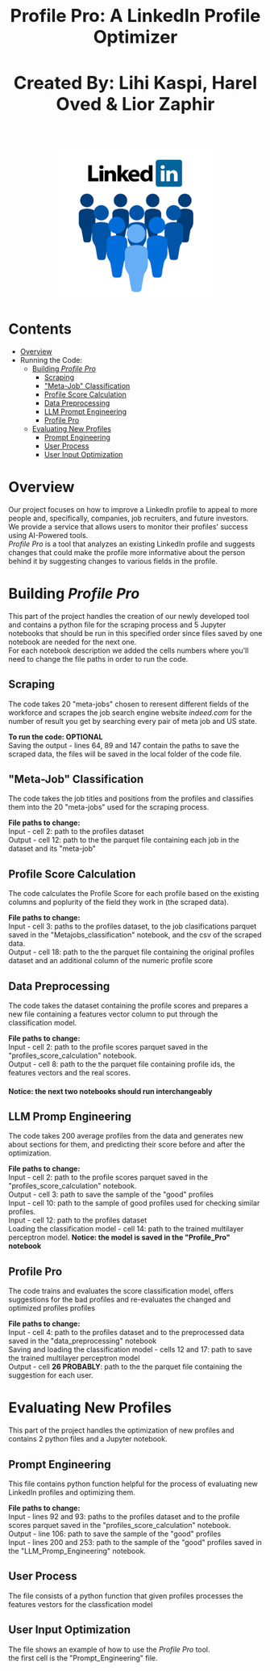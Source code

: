 <h1 align='center' style="text-align:center; font-weight:bold; font-size:2.5em"> Profile Pro: A LinkedIn Profile Optimizer</h1>
<h3 align='center' style="text-align:center; font-weight:bold; font-size:2.5em"> Created By: Lihi Kaspi, Harel Oved & Lior Zaphir</h3>
<br>

<p align="center">
  <img src="Photos/linkedin_photo.png" alt="Logo" width="300" height="300">

# Contents
- [Overview](#Overview)
- Running the Code:
  - [Building *Profile Pro*](#Building-*Profile-Pro*)
    - [Scraping](#Scraping)
    - ["Meta-Job" Classification](#"Meta-Job"-Classification)
    - [Profile Score Calculation](#Profile-Score-Calculation)
    - [Data Preprocessing](#Data-Preprocessing)
    - [LLM Prompt Engineering](#LLM-Promp-Engineering)
    - [Profile Pro](#Profile-Pro) 
  - [Evaluating New Profiles](#Evaluating-New-Profiles)
    - [Prompt Engineering](#Promp-Engineering)
    - [User Process](#User-Process)
    - [User Input Optimization](#User-Input-Optimization)
    

# Overview
Our project focuses on how to improve a LinkedIn profile to appeal to more people and, specifically, companies, job recruiters, and future investors. <br>
We provide a service that allows users to monitor their profiles' success using AI-Powered tools. <br>
*Profile Pro* is a tool that analyzes an existing LinkedIn profile and suggests changes that could make the profile more informative about the person behind it by suggesting changes to various fields in the profile.


# Building *Profile Pro*
This part of the project handles the creation of our newly developed tool and contains a python file for the scraping process and 5 Jupyter notebooks that should be run in this specified order since files saved by one notebook are needed for the next one. <br>
For each notebook description we added the cells numbers where you'll need to change the file paths in order to run the code.

## Scraping
The code takes 20 "meta-jobs" chosen to reresent different fields of the workforce and scrapes the job search engine website *indeed.com* for the number of result you get by searching every pair of meta job and US state. 

**To run the code: OPTIONAL** <br>
Saving the output - lines 64, 89 and 147 contain the paths to save the scraped data, the files will be saved in the local folder of the code file.

## "Meta-Job" Classification
The code takes the job titles and positions from the profiles and classifies them into the 20 "meta-jobs" used for the scraping process.

**File paths to change:** <br>
Input - cell 2: path to the profiles dataset <br> 
Output - cell 12: path to the the parquet file containing each job in the dataset and its "meta-job"

## Profile Score Calculation
The code calculates the Profile Score for each profile based on the existing columns and poplurity of the field they work in (the scraped data).

**File paths to change:** <br>
Input - cell 3: paths to the profiles dataset, to the job clasifications parquet saved in the "Metajobs_classification" notebook, and the csv of the scraped data.  <br> 
Output - cell 18: path to the the parquet file containing the original profiles dataset and an additional column of the numeric profile score

## Data Preprocessing
The code takes the dataset containing the profile scores and prepares a new file containing a features vector column to put through the classification model.

**File paths to change:** <br>
Input - cell 2: path to the profile scores parquet saved in the "profiles_score_calculation" notebook.  <br> 
Output - cell 8: path to the the parquet file containing profile ids, the features vectors and the real scores.

#### Notice: the next two notebooks should run interchangeably
## LLM Promp Engineering
The code takes 200 average profiles from the data and generates new about sections for them, and predicting their score before and after the optimization.

**File paths to change:** <br>
Input - cell 2: path to the profile scores parquet saved in the "profiles_score_calculation" notebook.  <br>
Output - cell 3: path to save the sample of the "good" profiles <br>
Input - cell 10: path to the sample of good profiles used for checking similar profiles.<br>
Input - cell 12: path to the profiles dataset<br>
Loading the classification model - cell 14: path to the trained multilayer perceptron model. **Notice: the model is saved in the "Profile_Pro" notebook**<br>


## Profile Pro
The code trains and evaluates the score classification model, offers suggestions for the bad profiles and re-evaluates the changed and optimized profiles profiles

**File paths to change:** <br>
Input - cell 4: path to the profiles dataset and to the preprocessed data saved in the "data_preprocessing" notebook <br>
Saving and loading the classification model - cells 12 and 17: path to save the trained multilayer perceptron model <br>
Output - cell **26 PROBABLY**: path to the the parquet file containing the suggestion for each user.

# Evaluating New Profiles
This part of the project handles the optimization of new profiles and contains 2 python files and a Jupyter notebook.

## Prompt Engineering
This file contains python function helpful for the process of evaluating new LinkedIn profiles and optimizing them.

**File paths to change:** <br>
Input - lines 92 and 93: paths to the profiles dataset and to the profile scores parquet saved in the "profiles_score_calculation" notebook. <br>
Output - line 106: path to save the sample of the "good" profiles <br>
Input - lines 200 and 253: path to the sample of the "good" profiles saved in the "LLM_Promp_Engineering" notebook.

## User Process
The file consists of a python function that given profiles processes the features vestors for the classfication model

## User Input Optimization
The file shows an example of how to use the *Profile Pro* tool. <br>
the first cell is the "Prompt_Engineering" file.
